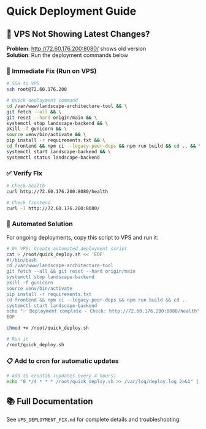 # Quick Deployment Guide

## 🚨 VPS Not Showing Latest Changes? 

**Problem**: http://72.60.176.200:8080/ shows old version  
**Solution**: Run the deployment commands below

### 🚀 Immediate Fix (Run on VPS)

```bash
# SSH to VPS
ssh root@72.60.176.200

# Quick deployment command
cd /var/www/landscape-architecture-tool && \
git fetch --all && \
git reset --hard origin/main && \
systemctl stop landscape-backend && \
pkill -f gunicorn && \
source venv/bin/activate && \
pip install -r requirements.txt && \
cd frontend && npm ci --legacy-peer-deps && npm run build && cd .. && \
systemctl start landscape-backend && \
systemctl status landscape-backend
```

### ✅ Verify Fix

```bash
# Check health
curl http://72.60.176.200:8080/health

# Check frontend
curl -I http://72.60.176.200:8080/
```

### 🔧 Automated Solution

For ongoing deployments, copy this script to VPS and run it:

```bash
# On VPS: Create automated deployment script
cat > /root/quick_deploy.sh << 'EOF'
#!/bin/bash
cd /var/www/landscape-architecture-tool
git fetch --all && git reset --hard origin/main
systemctl stop landscape-backend
pkill -f gunicorn
source venv/bin/activate
pip install -r requirements.txt
cd frontend && npm ci --legacy-peer-deps && npm run build && cd ..
systemctl start landscape-backend
echo "✅ Deployment complete - Check: http://72.60.176.200:8080/health"
EOF

chmod +x /root/quick_deploy.sh

# Run it
/root/quick_deploy.sh
```

### 📋 Add to cron for automatic updates

```bash
# Add to crontab (updates every 4 hours)
echo "0 */4 * * * /root/quick_deploy.sh >> /var/log/deploy.log 2>&1" | crontab -
```

## 📚 Full Documentation

See `VPS_DEPLOYMENT_FIX.md` for complete details and troubleshooting.
